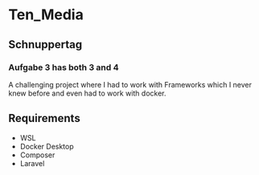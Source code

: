 # Ten_Media

## Schnuppertag
### Aufgabe 3 has both 3 and 4

A challenging project where I had to work with Frameworks which I never knew before and even had to work with docker. 


## Requirements
- WSL 
- Docker Desktop
- Composer
- Laravel


